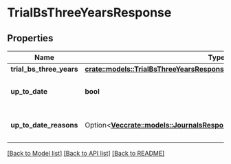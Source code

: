 # TrialBsThreeYearsResponse

## Properties

Name | Type | Description | Notes
------------ | ------------- | ------------- | -------------
**trial_bs_three_years** | [**crate::models::TrialBsThreeYearsResponseTrialBsThreeYears**](trialBsThreeYearsResponse_trial_bs_three_years.md) |  | 
**up_to_date** | **bool** | 集計結果が最新かどうか | 
**up_to_date_reasons** | Option<[**Vec<crate::models::JournalsResponseJournalsUpToDateReasonsInner>**](journalsResponse_journals_up_to_date_reasons_inner.md)> | 集計が最新でない場合の要因情報 | [optional]

[[Back to Model list]](../README.md#documentation-for-models) [[Back to API list]](../README.md#documentation-for-api-endpoints) [[Back to README]](../README.md)


